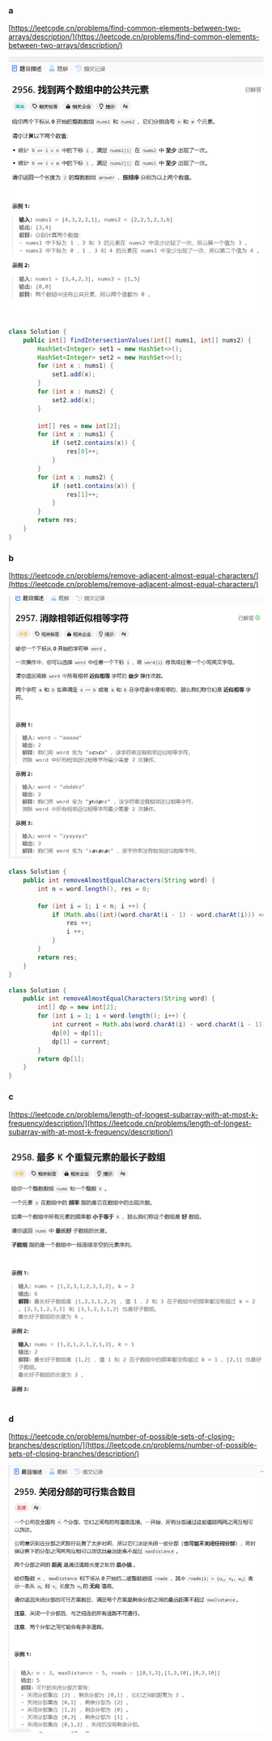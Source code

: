 ### a

[https://leetcode.cn/problems/find-common-elements-between-two-arrays/description/](https://leetcode.cn/problems/find-common-elements-between-two-arrays/description/)

<img src="../images/two_119/two_119_a.png">

```java
class Solution {
    public int[] findIntersectionValues(int[] nums1, int[] nums2) {
        HashSet<Integer> set1 = new HashSet<>();
        HashSet<Integer> set2 = new HashSet<>();
        for (int x : nums1) {
            set1.add(x);
        }
        for (int x : nums2) {
            set2.add(x);
        }

        int[] res = new int[2];
        for (int x : nums1) {
            if (set2.contains(x)) {
                res[0]++;
            }
        }
        for (int x : nums2) {
            if (set1.contains(x)) {
                res[1]++;
            }
        }
        return res;
    }
}
```

### b

[https://leetcode.cn/problems/remove-adjacent-almost-equal-characters/](https://leetcode.cn/problems/remove-adjacent-almost-equal-characters/)

<img src="../images/two_119/two_119_b.png">

```java
class Solution {
    public int removeAlmostEqualCharacters(String word) {
        int n = word.length(), res = 0;

        for (int i = 1; i < n; i ++) {
            if (Math.abs((int)(word.charAt(i - 1) - word.charAt(i))) <= 1) {
                res ++;
                i ++;
            }
        }
        return res;
    }
}
```

```java
class Solution {
    public int removeAlmostEqualCharacters(String word) {
        int[] dp = new int[2];
        for (int i = 1; i < word.length(); i++) {
            int current = Math.abs(word.charAt(i) - word.charAt(i - 1)) <= 1 ? dp[0] + 1 : dp[1];
            dp[0] = dp[1];
            dp[1] = current;
        }
        return dp[1];
    }
}

```

### c

[https://leetcode.cn/problems/length-of-longest-subarray-with-at-most-k-frequency/description/](https://leetcode.cn/problems/length-of-longest-subarray-with-at-most-k-frequency/description/)

<img src="../images/two_119/two_119_c.png">

```java

```

### d

[https://leetcode.cn/problems/number-of-possible-sets-of-closing-branches/description/](https://leetcode.cn/problems/number-of-possible-sets-of-closing-branches/description/)

<img src="../images/two_119/two_119_d.png">

```java

```